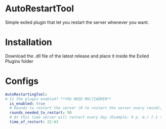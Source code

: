# AutoRestartTool
 Simple exiled plugin that let you restart the server whenever you want.

# Installation
Download the .dll file of the latest release and place it inside the Exiled Plugins folder

# Configs
```yaml
AutoRestartingTool:
# Is the plugin enabled? **YOU NEED MULTIADMIN**
  is_enabled: true
  # Rounds to restart the server (0 to restart the server every round)[-1 to disable it]
  rounds_needed_to_restart: 50
  # At this time server will restart every day (Example: 9 p. m.) [-1 to disable it]
  time_of_restart: 22:43
```
